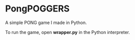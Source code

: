 # PongPOGGERS
A simple PONG game I made in Python.

To run the game, open **wrapper.py** in the Python interpreter.
